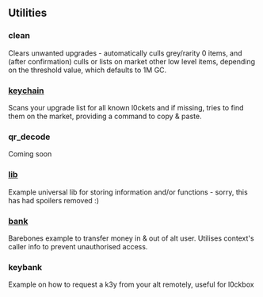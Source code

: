 ## Utilities

### clean

Clears unwanted upgrades - automatically culls grey/rarity 0 items, and (after confirmation) culls or lists on market other low level items, depending on the threshold value, which defaults to 1M GC.

### [keychain](https://github.com/notarikon-nz/hackmud/blob/main/utility/keychain.js)

Scans your upgrade list for all known l0ckets and if missing, tries to find them on the market, providing a command to copy & paste.

### qr_decode

Coming soon

### [lib](https://github.com/notarikon-nz/hackmud/blob/main/utility/lib.js)

Example universal lib for storing information and/or functions - sorry, this has had spoilers removed :)

### [bank](https://github.com/notarikon-nz/hackmud/blob/main/utility/bank.js)

Barebones example to transfer money in & out of alt user. Utilises context's caller info to prevent unauthorised access.

### keybank

Example on how to request a k3y from your alt remotely, useful for l0ckbox 
